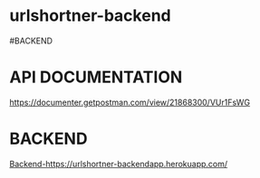 # urlshortner-backend



#BACKEND

<h1>API DOCUMENTATION</h1>
<a href="https://documenter.getpostman.com/view/21868300/VUr1FsWG">https://documenter.getpostman.com/view/21868300/VUr1FsWG</a>

<h1>BACKEND</h1>
<a href="https://urlshortner-backendapp.herokuapp.com/">Backend-https://urlshortner-backendapp.herokuapp.com/</a>
